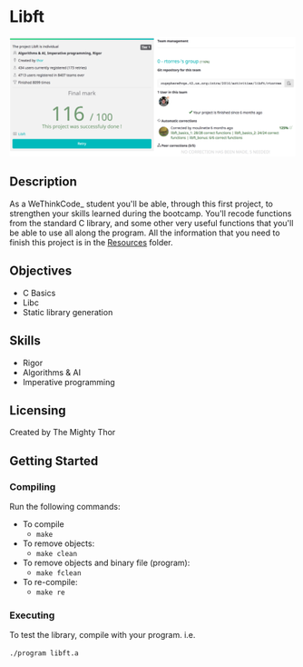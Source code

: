 # Libft

![Project description page](Resources/Screen_Shot.png)

## Description

As a WeThinkCode_ student you'll be able, through this first project,
to strengthen your skills learned during the bootcamp. You'll recode functions
from the standard C library, and some other very useful functions that you'll
be able to use all along the program. All the information that you need to
finish this project is in the  [Resources](https://github.com/idevHive/42/tree/master/Projects/Basics/Libft/Resources)  folder.

## Objectives

* C Basics
* Libc
* Static library generation

## Skills

* Rigor
* Algorithms & AI
* Imperative programming

## Licensing
Created by The Mighty Thor

## Getting Started

### Compiling

Run the following commands:

* To compile
	- `make`
* To remove objects:
	- `make clean`
* To remove objects and binary file (program):
	- `make fclean`
* To re-compile:
	- `make re`

### Executing

To test the library, compile with your program. i.e.

`./program libft.a`